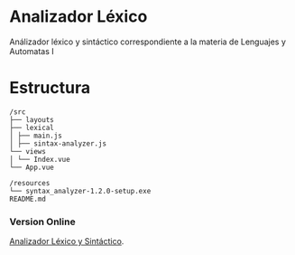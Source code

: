 # Analizador Léxico
Análizador léxico y sintáctico correspondiente a la materia de Lenguajes y Automatas I

# Estructura
```
/src
├── layouts
├── lexical
│ ├── main.js
│ ├── sintax-analyzer.js
└── views
│ └── Index.vue
└── App.vue

/resources
└── syntax_analyzer-1.2.0-setup.exe
README.md
```

### Version Online
[Analizador Léxico y Sintáctico](https://rnovec.github.io/compilador/).
